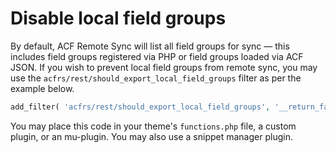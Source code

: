 # Disable local field groups

By default, ACF Remote Sync will list all field groups for sync — this includes field groups registered via PHP or field
groups loaded via ACF JSON. If you wish to prevent local field groups from remote sync, you may use
the `acfrs/rest/should_export_local_field_groups` filter as per the example below.

```php
add_filter( 'acfrs/rest/should_export_local_field_groups', '__return_false' );
```

You may place this code in your theme's `functions.php` file, a custom plugin, or an mu-plugin. You may also
use a snippet manager plugin.